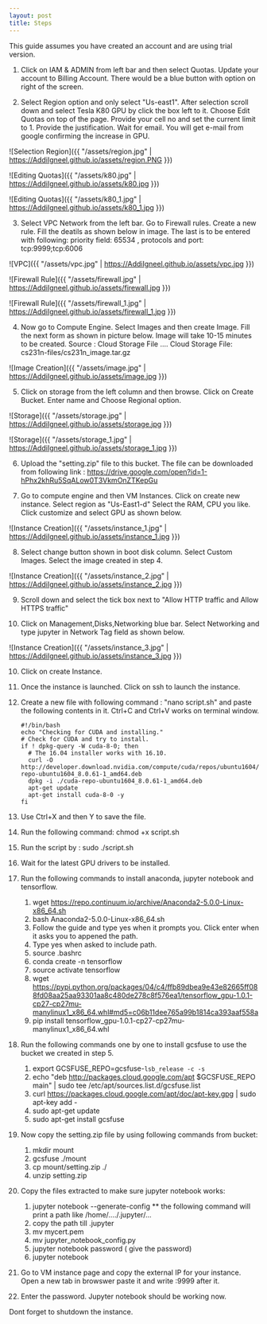 ```yaml
---
layout: post
title: Steps
---
```



This guide assumes you have created an account and are using trial version.

1. Click on IAM & ADMIN from left bar and then select Quotas. Update your account to Billing Account. There would be a blue button with option on right of the screen.


2. Select Region option and only select "Us-east1". After selection scroll down and select Tesla K80 GPU by click the box left to it. Choose Edit Quotas on top of the page. Provide your cell no and set the current limit to 1. Provide the justification. Wait for email. You will get e-mail from google confirming the increase in GPU.

![Selection Region]({{ "/assets/region.jpg" | https://AddiIgneel.github.io/assets/region.PNG }})

![Editing Quotas]({{ "/assets/k80.jpg" | https://AddiIgneel.github.io/assets/k80.jpg }})

![Editing Quotas]({{ "/assets/k80_1.jpg" | https://AddiIgneel.github.io/assets/k80_1.jpg }})

3. Select VPC Network from the left bar. Go to Firewall rules. Create a new rule. Fill the deatils as shown below in image.
   The last is to be entered with following: priority field: 65534 , protocols and port: tcp:9999;tcp:6006

![VPC]({{ "/assets/vpc.jpg" | https://AddiIgneel.github.io/assets/vpc.jpg }})

![Firewall Rule]({{ "/assets/firewall.jpg" | https://AddiIgneel.github.io/assets/firewall.jpg }})

![Firewall Rule]({{ "/assets/firewall_1.jpg" | https://AddiIgneel.github.io/assets/firewall_1.jpg }})

4. Now go to Compute Engine. Select Images and then create Image. Fill the next form as shown in picture below. Image will take 10-15 minutes to be created. Source : Cloud Storage File .... Cloud Storage File: cs231n-files/cs231n_image.tar.gz

![Image Creation]({{ "/assets/image.jpg" | https://AddiIgneel.github.io/assets/image.jpg }})

5. Click on storage from the left column and then browse. Click on Create Bucket. Enter name and Choose Regional option. 

![Storage]({{ "/assets/storage.jpg" | https://AddiIgneel.github.io/assets/storage.jpg }})

![Storage]({{ "/assets/storage_1.jpg" | https://AddiIgneel.github.io/assets/storage_1.jpg }})

6. Upload the "setting.zip" file to this bucket. The file can be downloaded from following link : https://drive.google.com/open?id=1-hPhx2khRu5SqALow0T3VkmOnZTKepGu

7. Go to compute engine and then VM Instances. Click on create new instance. Select region as "Us-East1-d" Select the RAM, CPU you like. Click customize and select GPU as shown below. 

![Instance Creation]({{ "/assets/instance_1.jpg" | https://AddiIgneel.github.io/assets/instance_1.jpg }})

8. Select change button shown in boot disk column. Select Custom Images. Select the image created in step 4. 

![Instance Creation]({{ "/assets/instance_2.jpg" | https://AddiIgneel.github.io/assets/instance_2.jpg }})

9. Scroll down and select the tick box next to "Allow HTTP traffic and Allow HTTPS traffic"

8. Click on Management,Disks,Networking blue bar. Select Networking and type jupyter in Network Tag field as shown below.

![Instance Creation]({{ "/assets/instance_3.jpg" | https://AddiIgneel.github.io/assets/instance_3.jpg }})


10. Click on create Instance. 

11. Once the instance is launched. Click on ssh to launch the instance.

12. Create a new file with following command : "nano script.sh" and paste the following contents in it. Ctrl+C and Ctrl+V works on terminal window.
      
        #!/bin/bash
        echo "Checking for CUDA and installing."
        # Check for CUDA and try to install.
        if ! dpkg-query -W cuda-8-0; then
          # The 16.04 installer works with 16.10.
          curl -O http://developer.download.nvidia.com/compute/cuda/repos/ubuntu1604/x86_64/cuda-repo-ubuntu1604_8.0.61-1_amd64.deb
          dpkg -i ./cuda-repo-ubuntu1604_8.0.61-1_amd64.deb
          apt-get update
          apt-get install cuda-8-0 -y
        fi
        
12. Use Ctrl+X and then Y to save the file.

13. Run the following command: chmod +x script.sh

14. Run the script by : sudo ./script.sh

15. Wait for the latest GPU drivers to be installed.

16. Run the following commands to install anaconda, jupyter notebook and tensorflow.
    
    1. wget https://repo.continuum.io/archive/Anaconda2-5.0.0-Linux-x86_64.sh
    2. bash Anaconda2-5.0.0-Linux-x86_64.sh
    3. Follow the guide and type yes when it prompts you. Click enter when it asks you to appened the path.
    4. Type yes when asked to include path.
    5. source .bashrc
    6. conda create -n tensorflow
    7. source activate tensorflow
    8. wget https://pypi.python.org/packages/04/c4/ffb89dbea9e43e82665ff088fd08aa25aa93301aa8c480de278c8f576ea1/tensorflow_gpu-1.0.1-cp27-cp27mu-manylinux1_x86_64.whl#md5=c06b11dee765a99b1814ca393aaf558a
    9. pip install tensorflow_gpu-1.0.1-cp27-cp27mu-manylinux1_x86_64.whl

16. Run the following commands one by one to install gcsfuse to use the bucket we created in step 5.
    
    1. export GCSFUSE_REPO=gcsfuse-`lsb_release -c -s`
    2. echo "deb http://packages.cloud.google.com/apt $GCSFUSE_REPO main" | sudo tee /etc/apt/sources.list.d/gcsfuse.list
    3. curl https://packages.cloud.google.com/apt/doc/apt-key.gpg | sudo apt-key add -
    4. sudo apt-get update
    5. sudo apt-get install gcsfuse
    
17. Now copy the setting.zip file by using following commands from bucket:
    
    1. mkdir mount
    2. gcsfuse <your bucket name> ./mount
    3. cp mount/setting.zip ./
    4. unzip setting.zip
    
18. Copy the files extracted to make sure jupyter notebook works:
      
    1. jupyter notebook --generate-config  ** the following command will print a path like /home/<your username>..../.jupyter/...
    2. copy the path till .jupyter
    3. mv mycert.pem <paste path here>
    4. mv jupyter_notebook_config.py <paste path here>
    5. jupyter notebook password ( give the password)
    6. jupyter notebook
 
 17. Go to VM instance page and copy the external IP for your instance. Open a new tab in browswer paste it and write :9999 after it. 
 18. Enter the password. Jupyter notebook should be working now.
    
 Dont forget to shutdown the instance.
